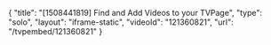 {
    "title": "[1508441819] Find and Add Videos to your TVPage",
    "type": "solo",
    "layout": "iframe-static",
    "videoId": "121360821",
    "url": "\/tvpembed\/121360821"
}